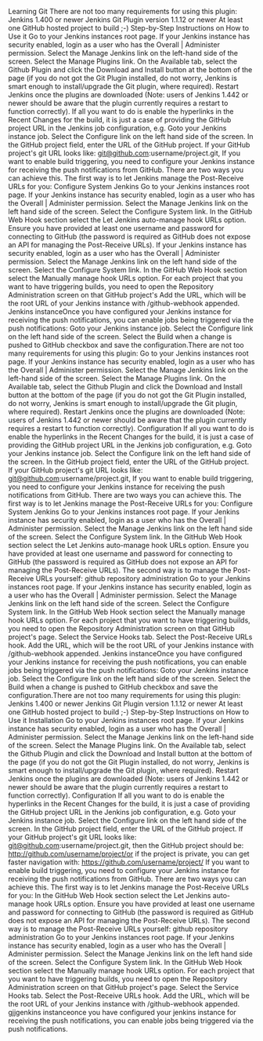 
Learning Git
There are not too many requirements for using this plugin:
Jenkins 1.400 or newer
Jenkins Git Plugin version 1.1.12 or newer
At least one GitHub hosted project to build ;-)
Step-by-Step Instructions on How to Use it
Go to your Jenkins instances root page.
If your Jenkins instance has security enabled, login as a user who has the Overall | Administer permission.
Select the Manage Jenkins link on the left-hand side of the screen.
Select the Manage Plugins link.
On the Available tab, select the Github Plugin and click the Download and Install button at the bottom of the page (if you do not got the Git Plugin installed, do not worry, Jenkins is smart enough to install/upgrade the Git plugin, where required).
Restart Jenkins once the plugins are downloaded (Note: users of Jenkins 1.442 or newer should be aware that the plugin currently requires a restart to function correctly).
If all you want to do is enable the hyperlinks in the Recent Changes for the build, it is just a case of providing the GitHub project URL in the Jenkins job configuration, e.g.
Goto your Jenkins instance job.
Select the Configure link on the left hand side of the screen.
In the GitHub project field, enter the URL of the GitHub project. If your GitHub project's git URL looks like: git@github.com:username/project.git,
If you want to enable build triggering, you need to configure your Jenkins instance for receiving the push notifications from GitHub. There are two ways you can achieve this. The first way is to let Jenkins manage the Post-Receive URLs for you:
Configure System Jenkins
Go to your Jenkins instances root page.
If your Jenkins instance has security enabled, login as a user who has the Overall | Administer permission.
Select the Manage Jenkins link on the left hand side of the screen.
Select the Configure System link.
In the GitHub Web Hook section select the Let Jenkins auto-manage hook URLs option.
Ensure you have provided at least one username and password for connecting to GitHub (the password is required as GitHub does not expose an API for managing the Post-Receive URLs).
If your Jenkins instance has security enabled, login as a user who has the Overall | Administer permission.
Select the Manage Jenkins link on the left hand side of the screen.
Select the Configure System link.
In the GitHub Web Hook section select the Manually manage hook URLs option.
For each project that you want to have triggering builds, you need to open the Repository Administration screen on that GitHub project's 
Add the URL, which will be the root URL of your Jenkins instance with /github-webhook appended.
Jenkins instanceOnce you have configured your Jenkins instance for receiving the push notifications, you can enable jobs being triggered via the push notifications:
Goto your Jenkins instance job.
Select the Configure link on the left hand side of the screen.
Select the Build when a change is pushed to GitHub checkbox and save the configuration.There are not too many requirements for using this plugin:
Go to your Jenkins instances root page.
If your Jenkins instance has security enabled, login as a user who has the Overall | Administer permission.
Select the Manage Jenkins link on the left-hand side of the screen.
Select the Manage Plugins link.
On the Available tab, select the Github Plugin and click the Download and Install button at the bottom of the page (if you do not got the Git Plugin installed, do not worry, Jenkins is smart enough to install/upgrade the Git plugin, where required).
Restart Jenkins once the plugins are downloaded (Note: users of Jenkins 1.442 or newer should be aware that the plugin currently requires a restart to function correctly).
Configuration
If all you want to do is enable the hyperlinks in the Recent Changes for the build, it is just a case of providing the GitHub project URL in the Jenkins job configuration, e.g.
Goto your Jenkins instance job.
Select the Configure link on the left hand side of the screen.
In the GitHub project field, enter the URL of the GitHub project. If your GitHub project's git URL looks like: git@github.com:username/project.git,
If you want to enable build triggering, you need to configure your Jenkins instance for receiving the push notifications from GitHub. There are two ways you can achieve this. The first way is to let Jenkins manage the Post-Receive URLs for you:
Configure System Jenkins
Go to your Jenkins instances root page.
If your Jenkins instance has security enabled, login as a user who has the Overall | Administer permission.
Select the Manage Jenkins link on the left hand side of the screen.
Select the Configure System link.
In the GitHub Web Hook section select the Let Jenkins auto-manage hook URLs option.
Ensure you have provided at least one username and password for connecting to GitHub (the password is required as GitHub does not expose an API for managing the Post-Receive URLs).
The second way is to manage the Post-Receive URLs yourself:
github repository administration
Go to your Jenkins instances root page.
If your Jenkins instance has security enabled, login as a user who has the Overall | Administer permission.
Select the Manage Jenkins link on the left hand side of the screen.
Select the Configure System link.
In the GitHub Web Hook section select the Manually manage hook URLs option.
For each project that you want to have triggering builds, you need to open the Repository Administration screen on that GitHub project's page.
Select the Service Hooks tab.
Select the Post-Receive URLs hook.
Add the URL, which will be the root URL of your Jenkins instance with /github-webhook appended.
Jenkins instanceOnce you have configured your Jenkins instance for receiving the push notifications, you can enable jobs being triggered via the push notifications:
Goto your Jenkins instance job.
Select the Configure link on the left hand side of the screen.
Select the Build when a change is pushed to GitHub checkbox and save the configuration.There are not too many requirements for using this plugin:
Jenkins 1.400 or newer
Jenkins Git Plugin version 1.1.12 or newer
At least one GitHub hosted project to build ;-)
Step-by-Step Instructions on How to Use it
Installation
Go to your Jenkins instances root page.
If your Jenkins instance has security enabled, login as a user who has the Overall | Administer permission.
Select the Manage Jenkins link on the left-hand side of the screen.
Select the Manage Plugins link.
On the Available tab, select the Github Plugin and click the Download and Install button at the bottom of the page (if you do not got the Git Plugin installed, do not worry, Jenkins is smart enough to install/upgrade the Git plugin, where required).
Restart Jenkins once the plugins are downloaded (Note: users of Jenkins 1.442 or newer should be aware that the plugin currently requires a restart to function correctly).
Configuration
If all you want to do is enable the hyperlinks in the Recent Changes for the build, it is just a case of providing the GitHub project URL in the Jenkins job configuration, e.g.
Goto your Jenkins instance job.
Select the Configure link on the left hand side of the screen.
In the GitHub project field, enter the URL of the GitHub project. If your GitHub project's git URL looks like: git@github.com:username/project.git,
then the GitHub project should be: http://github.com/username/project/or if the project is private, you can get faster navigation with: https://github.com/username/project/
If you want to enable build triggering, you need to configure your Jenkins instance for receiving the push notifications from GitHub. There are two ways you can achieve this. The first way is to let Jenkins manage the Post-Receive URLs for you:
In the GitHub Web Hook section select the Let Jenkins auto-manage hook URLs option.
Ensure you have provided at least one username and password for connecting to GitHub (the password is required as GitHub does not expose an API for managing the Post-Receive URLs).
The second way is to manage the Post-Receive URLs yourself:
github repository administration
Go to your Jenkins instances root page.
If your Jenkins instance has security enabled, login as a user who has the Overall | Administer permission.
Select the Manage Jenkins link on the left hand side of the screen.
Select the Configure System link.
In the GitHub Web Hook section select the Manually manage hook URLs option.
For each project that you want to have triggering builds, you need to open the Repository Administration screen on that GitHub project's page.
Select the Service Hooks tab.
Select the Post-Receive URLs hook.
Add the URL, which will be the root URL of your Jenkins instance with /github-webhook appended.
gjjgenkins instanceonce you have configured your jenkins instance for receiving the push notifications, you can enable jobs being triggered via the push notifications.
